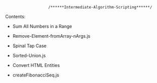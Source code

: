                        /******Intermediate-Algorithm-Scripting******/

Contents:

* Sum All Numbers in a Range

* Remove-Element-fromArray-nArgs.js

* Spinal Tap Case

* Sorted-Union.js

* Convert HTML Entities

* createFibonacciSeq.js
